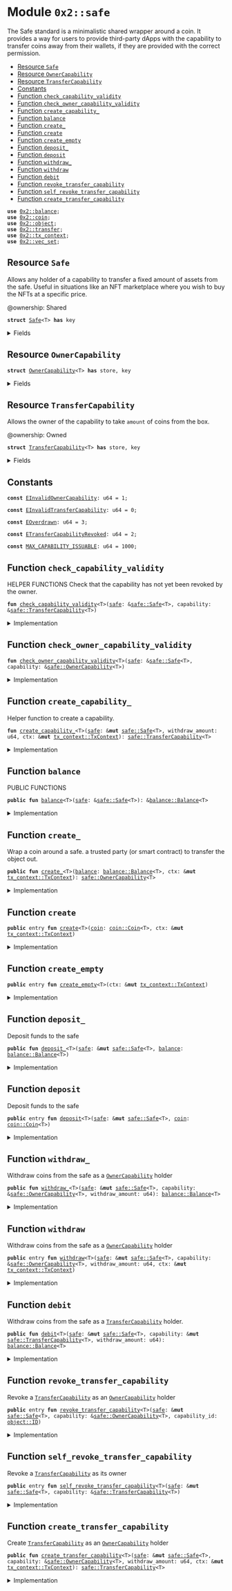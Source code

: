 
<a name="0x2_safe"></a>

# Module `0x2::safe`

The Safe standard is a minimalistic shared wrapper around a coin. It provides a way for users to provide third-party dApps with
the capability to transfer coins away from their wallets, if they are provided with the correct permission.


-  [Resource `Safe`](#0x2_safe_Safe)
-  [Resource `OwnerCapability`](#0x2_safe_OwnerCapability)
-  [Resource `TransferCapability`](#0x2_safe_TransferCapability)
-  [Constants](#@Constants_0)
-  [Function `check_capability_validity`](#0x2_safe_check_capability_validity)
-  [Function `check_owner_capability_validity`](#0x2_safe_check_owner_capability_validity)
-  [Function `create_capability_`](#0x2_safe_create_capability_)
-  [Function `balance`](#0x2_safe_balance)
-  [Function `create_`](#0x2_safe_create_)
-  [Function `create`](#0x2_safe_create)
-  [Function `create_empty`](#0x2_safe_create_empty)
-  [Function `deposit_`](#0x2_safe_deposit_)
-  [Function `deposit`](#0x2_safe_deposit)
-  [Function `withdraw_`](#0x2_safe_withdraw_)
-  [Function `withdraw`](#0x2_safe_withdraw)
-  [Function `debit`](#0x2_safe_debit)
-  [Function `revoke_transfer_capability`](#0x2_safe_revoke_transfer_capability)
-  [Function `self_revoke_transfer_capability`](#0x2_safe_self_revoke_transfer_capability)
-  [Function `create_transfer_capability`](#0x2_safe_create_transfer_capability)


<pre><code><b>use</b> <a href="balance.md#0x2_balance">0x2::balance</a>;
<b>use</b> <a href="coin.md#0x2_coin">0x2::coin</a>;
<b>use</b> <a href="object.md#0x2_object">0x2::object</a>;
<b>use</b> <a href="transfer.md#0x2_transfer">0x2::transfer</a>;
<b>use</b> <a href="tx_context.md#0x2_tx_context">0x2::tx_context</a>;
<b>use</b> <a href="vec_set.md#0x2_vec_set">0x2::vec_set</a>;
</code></pre>



<a name="0x2_safe_Safe"></a>

## Resource `Safe`

Allows any holder of a capability to transfer a fixed amount of assets from the safe.
Useful in situations like an NFT marketplace where you wish to buy the NFTs at a specific price.

@ownership: Shared



<pre><code><b>struct</b> <a href="safe.md#0x2_safe_Safe">Safe</a>&lt;T&gt; <b>has</b> key
</code></pre>



<details>
<summary>Fields</summary>


<dl>
<dt>
<code>id: <a href="object.md#0x2_object_UID">object::UID</a></code>
</dt>
<dd>

</dd>
<dt>
<code><a href="balance.md#0x2_balance">balance</a>: <a href="balance.md#0x2_balance_Balance">balance::Balance</a>&lt;T&gt;</code>
</dt>
<dd>

</dd>
<dt>
<code>allowed_safes: <a href="vec_set.md#0x2_vec_set_VecSet">vec_set::VecSet</a>&lt;<a href="object.md#0x2_object_ID">object::ID</a>&gt;</code>
</dt>
<dd>

</dd>
</dl>


</details>

<a name="0x2_safe_OwnerCapability"></a>

## Resource `OwnerCapability`



<pre><code><b>struct</b> <a href="safe.md#0x2_safe_OwnerCapability">OwnerCapability</a>&lt;T&gt; <b>has</b> store, key
</code></pre>



<details>
<summary>Fields</summary>


<dl>
<dt>
<code>id: <a href="object.md#0x2_object_UID">object::UID</a></code>
</dt>
<dd>

</dd>
<dt>
<code>safe_id: <a href="object.md#0x2_object_ID">object::ID</a></code>
</dt>
<dd>

</dd>
</dl>


</details>

<a name="0x2_safe_TransferCapability"></a>

## Resource `TransferCapability`


Allows the owner of the capability to take <code>amount</code> of coins from the box.

@ownership: Owned


<pre><code><b>struct</b> <a href="safe.md#0x2_safe_TransferCapability">TransferCapability</a>&lt;T&gt; <b>has</b> store, key
</code></pre>



<details>
<summary>Fields</summary>


<dl>
<dt>
<code>id: <a href="object.md#0x2_object_UID">object::UID</a></code>
</dt>
<dd>

</dd>
<dt>
<code>safe_id: <a href="object.md#0x2_object_ID">object::ID</a></code>
</dt>
<dd>

</dd>
<dt>
<code>amount: u64</code>
</dt>
<dd>

</dd>
</dl>


</details>

<a name="@Constants_0"></a>

## Constants


<a name="0x2_safe_EInvalidOwnerCapability"></a>



<pre><code><b>const</b> <a href="safe.md#0x2_safe_EInvalidOwnerCapability">EInvalidOwnerCapability</a>: u64 = 1;
</code></pre>



<a name="0x2_safe_EInvalidTransferCapability"></a>



<pre><code><b>const</b> <a href="safe.md#0x2_safe_EInvalidTransferCapability">EInvalidTransferCapability</a>: u64 = 0;
</code></pre>



<a name="0x2_safe_EOverdrawn"></a>



<pre><code><b>const</b> <a href="safe.md#0x2_safe_EOverdrawn">EOverdrawn</a>: u64 = 3;
</code></pre>



<a name="0x2_safe_ETransferCapabilityRevoked"></a>



<pre><code><b>const</b> <a href="safe.md#0x2_safe_ETransferCapabilityRevoked">ETransferCapabilityRevoked</a>: u64 = 2;
</code></pre>



<a name="0x2_safe_MAX_CAPABILITY_ISSUABLE"></a>



<pre><code><b>const</b> <a href="safe.md#0x2_safe_MAX_CAPABILITY_ISSUABLE">MAX_CAPABILITY_ISSUABLE</a>: u64 = 1000;
</code></pre>



<a name="0x2_safe_check_capability_validity"></a>

## Function `check_capability_validity`

HELPER FUNCTIONS
Check that the capability has not yet been revoked by the owner.


<pre><code><b>fun</b> <a href="safe.md#0x2_safe_check_capability_validity">check_capability_validity</a>&lt;T&gt;(<a href="safe.md#0x2_safe">safe</a>: &<a href="safe.md#0x2_safe_Safe">safe::Safe</a>&lt;T&gt;, capability: &<a href="safe.md#0x2_safe_TransferCapability">safe::TransferCapability</a>&lt;T&gt;)
</code></pre>



<details>
<summary>Implementation</summary>


<pre><code><b>fun</b> <a href="safe.md#0x2_safe_check_capability_validity">check_capability_validity</a>&lt;T&gt;(<a href="safe.md#0x2_safe">safe</a>: &<a href="safe.md#0x2_safe_Safe">Safe</a>&lt;T&gt;, capability: &<a href="safe.md#0x2_safe_TransferCapability">TransferCapability</a>&lt;T&gt;) {
    // Check that the ids match
    <b>assert</b>!(<a href="object.md#0x2_object_id">object::id</a>(<a href="safe.md#0x2_safe">safe</a>) == capability.safe_id, <a href="safe.md#0x2_safe_EInvalidTransferCapability">EInvalidTransferCapability</a>);
    // Check that it <b>has</b> not been cancelled
    <b>assert</b>!(<a href="vec_set.md#0x2_vec_set_contains">vec_set::contains</a>(&<a href="safe.md#0x2_safe">safe</a>.allowed_safes, &<a href="object.md#0x2_object_id">object::id</a>(capability)), <a href="safe.md#0x2_safe_ETransferCapabilityRevoked">ETransferCapabilityRevoked</a>);
}
</code></pre>



</details>

<a name="0x2_safe_check_owner_capability_validity"></a>

## Function `check_owner_capability_validity`



<pre><code><b>fun</b> <a href="safe.md#0x2_safe_check_owner_capability_validity">check_owner_capability_validity</a>&lt;T&gt;(<a href="safe.md#0x2_safe">safe</a>: &<a href="safe.md#0x2_safe_Safe">safe::Safe</a>&lt;T&gt;, capability: &<a href="safe.md#0x2_safe_OwnerCapability">safe::OwnerCapability</a>&lt;T&gt;)
</code></pre>



<details>
<summary>Implementation</summary>


<pre><code><b>fun</b> <a href="safe.md#0x2_safe_check_owner_capability_validity">check_owner_capability_validity</a>&lt;T&gt;(<a href="safe.md#0x2_safe">safe</a>: &<a href="safe.md#0x2_safe_Safe">Safe</a>&lt;T&gt;, capability: &<a href="safe.md#0x2_safe_OwnerCapability">OwnerCapability</a>&lt;T&gt;) {
    <b>assert</b>!(<a href="object.md#0x2_object_id">object::id</a>(<a href="safe.md#0x2_safe">safe</a>) == capability.safe_id, <a href="safe.md#0x2_safe_EInvalidOwnerCapability">EInvalidOwnerCapability</a>);
}
</code></pre>



</details>

<a name="0x2_safe_create_capability_"></a>

## Function `create_capability_`

Helper function to create a capability.


<pre><code><b>fun</b> <a href="safe.md#0x2_safe_create_capability_">create_capability_</a>&lt;T&gt;(<a href="safe.md#0x2_safe">safe</a>: &<b>mut</b> <a href="safe.md#0x2_safe_Safe">safe::Safe</a>&lt;T&gt;, withdraw_amount: u64, ctx: &<b>mut</b> <a href="tx_context.md#0x2_tx_context_TxContext">tx_context::TxContext</a>): <a href="safe.md#0x2_safe_TransferCapability">safe::TransferCapability</a>&lt;T&gt;
</code></pre>



<details>
<summary>Implementation</summary>


<pre><code><b>fun</b> <a href="safe.md#0x2_safe_create_capability_">create_capability_</a>&lt;T&gt;(<a href="safe.md#0x2_safe">safe</a>: &<b>mut</b> <a href="safe.md#0x2_safe_Safe">Safe</a>&lt;T&gt;, withdraw_amount: u64, ctx: &<b>mut</b> TxContext): <a href="safe.md#0x2_safe_TransferCapability">TransferCapability</a>&lt;T&gt; {
    <b>let</b> cap_id = <a href="object.md#0x2_object_new">object::new</a>(ctx);
    <a href="vec_set.md#0x2_vec_set_insert">vec_set::insert</a>(&<b>mut</b> <a href="safe.md#0x2_safe">safe</a>.allowed_safes, <a href="object.md#0x2_object_uid_to_inner">object::uid_to_inner</a>(&cap_id));

    <b>let</b> capability = <a href="safe.md#0x2_safe_TransferCapability">TransferCapability</a> {
        id: cap_id,
        safe_id: <a href="object.md#0x2_object_uid_to_inner">object::uid_to_inner</a>(&<a href="safe.md#0x2_safe">safe</a>.id),
        amount: withdraw_amount,
    };

    capability
}
</code></pre>



</details>

<a name="0x2_safe_balance"></a>

## Function `balance`

PUBLIC FUNCTIONS


<pre><code><b>public</b> <b>fun</b> <a href="balance.md#0x2_balance">balance</a>&lt;T&gt;(<a href="safe.md#0x2_safe">safe</a>: &<a href="safe.md#0x2_safe_Safe">safe::Safe</a>&lt;T&gt;): &<a href="balance.md#0x2_balance_Balance">balance::Balance</a>&lt;T&gt;
</code></pre>



<details>
<summary>Implementation</summary>


<pre><code><b>public</b> <b>fun</b> <a href="balance.md#0x2_balance">balance</a>&lt;T&gt;(<a href="safe.md#0x2_safe">safe</a>: &<a href="safe.md#0x2_safe_Safe">Safe</a>&lt;T&gt;): &Balance&lt;T&gt; {
    &<a href="safe.md#0x2_safe">safe</a>.<a href="balance.md#0x2_balance">balance</a>
}
</code></pre>



</details>

<a name="0x2_safe_create_"></a>

## Function `create_`

Wrap a coin around a safe.
a trusted party (or smart contract) to transfer the object out.


<pre><code><b>public</b> <b>fun</b> <a href="safe.md#0x2_safe_create_">create_</a>&lt;T&gt;(<a href="balance.md#0x2_balance">balance</a>: <a href="balance.md#0x2_balance_Balance">balance::Balance</a>&lt;T&gt;, ctx: &<b>mut</b> <a href="tx_context.md#0x2_tx_context_TxContext">tx_context::TxContext</a>): <a href="safe.md#0x2_safe_OwnerCapability">safe::OwnerCapability</a>&lt;T&gt;
</code></pre>



<details>
<summary>Implementation</summary>


<pre><code><b>public</b> <b>fun</b> <a href="safe.md#0x2_safe_create_">create_</a>&lt;T&gt;(<a href="balance.md#0x2_balance">balance</a>: Balance&lt;T&gt;, ctx: &<b>mut</b> TxContext): <a href="safe.md#0x2_safe_OwnerCapability">OwnerCapability</a>&lt;T&gt; {
    <b>let</b> <a href="safe.md#0x2_safe">safe</a> = <a href="safe.md#0x2_safe_Safe">Safe</a> {
        id: <a href="object.md#0x2_object_new">object::new</a>(ctx),
        <a href="balance.md#0x2_balance">balance</a>,
        allowed_safes: <a href="vec_set.md#0x2_vec_set_empty">vec_set::empty</a>(),
    };
    <b>let</b> cap = <a href="safe.md#0x2_safe_OwnerCapability">OwnerCapability</a> {
        id: <a href="object.md#0x2_object_new">object::new</a>(ctx),
        safe_id: <a href="object.md#0x2_object_id">object::id</a>(&<a href="safe.md#0x2_safe">safe</a>),
    };
    <a href="transfer.md#0x2_transfer_share_object">transfer::share_object</a>(<a href="safe.md#0x2_safe">safe</a>);
    cap
}
</code></pre>



</details>

<a name="0x2_safe_create"></a>

## Function `create`



<pre><code><b>public</b> entry <b>fun</b> <a href="safe.md#0x2_safe_create">create</a>&lt;T&gt;(<a href="coin.md#0x2_coin">coin</a>: <a href="coin.md#0x2_coin_Coin">coin::Coin</a>&lt;T&gt;, ctx: &<b>mut</b> <a href="tx_context.md#0x2_tx_context_TxContext">tx_context::TxContext</a>)
</code></pre>



<details>
<summary>Implementation</summary>


<pre><code><b>public</b> entry <b>fun</b> <a href="safe.md#0x2_safe_create">create</a>&lt;T&gt;(<a href="coin.md#0x2_coin">coin</a>: Coin&lt;T&gt;, ctx: &<b>mut</b> TxContext) {
    <b>let</b> <a href="balance.md#0x2_balance">balance</a> = <a href="coin.md#0x2_coin_into_balance">coin::into_balance</a>(<a href="coin.md#0x2_coin">coin</a>);
    <b>let</b> cap = <a href="safe.md#0x2_safe_create_">create_</a>&lt;T&gt;(<a href="balance.md#0x2_balance">balance</a>, ctx);
    <a href="transfer.md#0x2_transfer_transfer">transfer::transfer</a>(cap, sender(ctx));
}
</code></pre>



</details>

<a name="0x2_safe_create_empty"></a>

## Function `create_empty`



<pre><code><b>public</b> entry <b>fun</b> <a href="safe.md#0x2_safe_create_empty">create_empty</a>&lt;T&gt;(ctx: &<b>mut</b> <a href="tx_context.md#0x2_tx_context_TxContext">tx_context::TxContext</a>)
</code></pre>



<details>
<summary>Implementation</summary>


<pre><code><b>public</b> entry <b>fun</b> <a href="safe.md#0x2_safe_create_empty">create_empty</a>&lt;T&gt;(ctx: &<b>mut</b> TxContext) {
    <b>let</b> empty_balance = <a href="balance.md#0x2_balance_zero">balance::zero</a>&lt;T&gt;();
    <b>let</b> cap = <a href="safe.md#0x2_safe_create_">create_</a>(empty_balance, ctx);
    <a href="transfer.md#0x2_transfer_transfer">transfer::transfer</a>(cap, sender(ctx));
}
</code></pre>



</details>

<a name="0x2_safe_deposit_"></a>

## Function `deposit_`

Deposit funds to the safe


<pre><code><b>public</b> <b>fun</b> <a href="safe.md#0x2_safe_deposit_">deposit_</a>&lt;T&gt;(<a href="safe.md#0x2_safe">safe</a>: &<b>mut</b> <a href="safe.md#0x2_safe_Safe">safe::Safe</a>&lt;T&gt;, <a href="balance.md#0x2_balance">balance</a>: <a href="balance.md#0x2_balance_Balance">balance::Balance</a>&lt;T&gt;)
</code></pre>



<details>
<summary>Implementation</summary>


<pre><code><b>public</b> <b>fun</b> <a href="safe.md#0x2_safe_deposit_">deposit_</a>&lt;T&gt;(<a href="safe.md#0x2_safe">safe</a>: &<b>mut</b> <a href="safe.md#0x2_safe_Safe">Safe</a>&lt;T&gt;, <a href="balance.md#0x2_balance">balance</a>: Balance&lt;T&gt;) {
    <a href="balance.md#0x2_balance_join">balance::join</a>(&<b>mut</b> <a href="safe.md#0x2_safe">safe</a>.<a href="balance.md#0x2_balance">balance</a>, <a href="balance.md#0x2_balance">balance</a>);
}
</code></pre>



</details>

<a name="0x2_safe_deposit"></a>

## Function `deposit`

Deposit funds to the safe


<pre><code><b>public</b> entry <b>fun</b> <a href="safe.md#0x2_safe_deposit">deposit</a>&lt;T&gt;(<a href="safe.md#0x2_safe">safe</a>: &<b>mut</b> <a href="safe.md#0x2_safe_Safe">safe::Safe</a>&lt;T&gt;, <a href="coin.md#0x2_coin">coin</a>: <a href="coin.md#0x2_coin_Coin">coin::Coin</a>&lt;T&gt;)
</code></pre>



<details>
<summary>Implementation</summary>


<pre><code><b>public</b> entry <b>fun</b> <a href="safe.md#0x2_safe_deposit">deposit</a>&lt;T&gt;(<a href="safe.md#0x2_safe">safe</a>: &<b>mut</b> <a href="safe.md#0x2_safe_Safe">Safe</a>&lt;T&gt;, <a href="coin.md#0x2_coin">coin</a>: Coin&lt;T&gt;) {
    <b>let</b> <a href="balance.md#0x2_balance">balance</a> = <a href="coin.md#0x2_coin_into_balance">coin::into_balance</a>(<a href="coin.md#0x2_coin">coin</a>);
    <a href="safe.md#0x2_safe_deposit_">deposit_</a>&lt;T&gt;(<a href="safe.md#0x2_safe">safe</a>, <a href="balance.md#0x2_balance">balance</a>);
}
</code></pre>



</details>

<a name="0x2_safe_withdraw_"></a>

## Function `withdraw_`

Withdraw coins from the safe as a <code><a href="safe.md#0x2_safe_OwnerCapability">OwnerCapability</a></code> holder


<pre><code><b>public</b> <b>fun</b> <a href="safe.md#0x2_safe_withdraw_">withdraw_</a>&lt;T&gt;(<a href="safe.md#0x2_safe">safe</a>: &<b>mut</b> <a href="safe.md#0x2_safe_Safe">safe::Safe</a>&lt;T&gt;, capability: &<a href="safe.md#0x2_safe_OwnerCapability">safe::OwnerCapability</a>&lt;T&gt;, withdraw_amount: u64): <a href="balance.md#0x2_balance_Balance">balance::Balance</a>&lt;T&gt;
</code></pre>



<details>
<summary>Implementation</summary>


<pre><code><b>public</b> <b>fun</b> <a href="safe.md#0x2_safe_withdraw_">withdraw_</a>&lt;T&gt;(<a href="safe.md#0x2_safe">safe</a>: &<b>mut</b> <a href="safe.md#0x2_safe_Safe">Safe</a>&lt;T&gt;, capability: &<a href="safe.md#0x2_safe_OwnerCapability">OwnerCapability</a>&lt;T&gt;, withdraw_amount: u64): Balance&lt;T&gt; {
    // Ensures that only the owner can withdraw from the <a href="safe.md#0x2_safe">safe</a>.
    <a href="safe.md#0x2_safe_check_owner_capability_validity">check_owner_capability_validity</a>(<a href="safe.md#0x2_safe">safe</a>, capability);
    <a href="balance.md#0x2_balance_split">balance::split</a>(&<b>mut</b> <a href="safe.md#0x2_safe">safe</a>.<a href="balance.md#0x2_balance">balance</a>, withdraw_amount)
}
</code></pre>



</details>

<a name="0x2_safe_withdraw"></a>

## Function `withdraw`

Withdraw coins from the safe as a <code><a href="safe.md#0x2_safe_OwnerCapability">OwnerCapability</a></code> holder


<pre><code><b>public</b> entry <b>fun</b> <a href="safe.md#0x2_safe_withdraw">withdraw</a>&lt;T&gt;(<a href="safe.md#0x2_safe">safe</a>: &<b>mut</b> <a href="safe.md#0x2_safe_Safe">safe::Safe</a>&lt;T&gt;, capability: &<a href="safe.md#0x2_safe_OwnerCapability">safe::OwnerCapability</a>&lt;T&gt;, withdraw_amount: u64, ctx: &<b>mut</b> <a href="tx_context.md#0x2_tx_context_TxContext">tx_context::TxContext</a>)
</code></pre>



<details>
<summary>Implementation</summary>


<pre><code><b>public</b> entry <b>fun</b> <a href="safe.md#0x2_safe_withdraw">withdraw</a>&lt;T&gt;(<a href="safe.md#0x2_safe">safe</a>: &<b>mut</b> <a href="safe.md#0x2_safe_Safe">Safe</a>&lt;T&gt;, capability: &<a href="safe.md#0x2_safe_OwnerCapability">OwnerCapability</a>&lt;T&gt;, withdraw_amount: u64, ctx: &<b>mut</b> TxContext) {
    <b>let</b> <a href="balance.md#0x2_balance">balance</a> = <a href="safe.md#0x2_safe_withdraw_">withdraw_</a>(<a href="safe.md#0x2_safe">safe</a>, capability, withdraw_amount);
    <b>let</b> <a href="coin.md#0x2_coin">coin</a> = <a href="coin.md#0x2_coin_from_balance">coin::from_balance</a>(<a href="balance.md#0x2_balance">balance</a>, ctx);
    <a href="transfer.md#0x2_transfer_transfer">transfer::transfer</a>(<a href="coin.md#0x2_coin">coin</a>, sender(ctx));
}
</code></pre>



</details>

<a name="0x2_safe_debit"></a>

## Function `debit`

Withdraw coins from the safe as a <code><a href="safe.md#0x2_safe_TransferCapability">TransferCapability</a></code> holder.


<pre><code><b>public</b> <b>fun</b> <a href="safe.md#0x2_safe_debit">debit</a>&lt;T&gt;(<a href="safe.md#0x2_safe">safe</a>: &<b>mut</b> <a href="safe.md#0x2_safe_Safe">safe::Safe</a>&lt;T&gt;, capability: &<b>mut</b> <a href="safe.md#0x2_safe_TransferCapability">safe::TransferCapability</a>&lt;T&gt;, withdraw_amount: u64): <a href="balance.md#0x2_balance_Balance">balance::Balance</a>&lt;T&gt;
</code></pre>



<details>
<summary>Implementation</summary>


<pre><code><b>public</b> <b>fun</b> <a href="safe.md#0x2_safe_debit">debit</a>&lt;T&gt;(<a href="safe.md#0x2_safe">safe</a>: &<b>mut</b> <a href="safe.md#0x2_safe_Safe">Safe</a>&lt;T&gt;, capability: &<b>mut</b> <a href="safe.md#0x2_safe_TransferCapability">TransferCapability</a>&lt;T&gt;, withdraw_amount: u64): Balance&lt;T&gt; {
    // Check the validity of the capability
    <a href="safe.md#0x2_safe_check_capability_validity">check_capability_validity</a>(<a href="safe.md#0x2_safe">safe</a>, capability);

    // Withdraw funds
    <b>assert</b>!(capability.amount &gt;= withdraw_amount, <a href="safe.md#0x2_safe_EOverdrawn">EOverdrawn</a>);
    capability.amount = capability.amount - withdraw_amount;
    <a href="balance.md#0x2_balance_split">balance::split</a>(&<b>mut</b> <a href="safe.md#0x2_safe">safe</a>.<a href="balance.md#0x2_balance">balance</a>, withdraw_amount)
}
</code></pre>



</details>

<a name="0x2_safe_revoke_transfer_capability"></a>

## Function `revoke_transfer_capability`

Revoke a <code><a href="safe.md#0x2_safe_TransferCapability">TransferCapability</a></code> as an <code><a href="safe.md#0x2_safe_OwnerCapability">OwnerCapability</a></code> holder


<pre><code><b>public</b> entry <b>fun</b> <a href="safe.md#0x2_safe_revoke_transfer_capability">revoke_transfer_capability</a>&lt;T&gt;(<a href="safe.md#0x2_safe">safe</a>: &<b>mut</b> <a href="safe.md#0x2_safe_Safe">safe::Safe</a>&lt;T&gt;, capability: &<a href="safe.md#0x2_safe_OwnerCapability">safe::OwnerCapability</a>&lt;T&gt;, capability_id: <a href="object.md#0x2_object_ID">object::ID</a>)
</code></pre>



<details>
<summary>Implementation</summary>


<pre><code><b>public</b> entry <b>fun</b> <a href="safe.md#0x2_safe_revoke_transfer_capability">revoke_transfer_capability</a>&lt;T&gt;(<a href="safe.md#0x2_safe">safe</a>: &<b>mut</b> <a href="safe.md#0x2_safe_Safe">Safe</a>&lt;T&gt;, capability: &<a href="safe.md#0x2_safe_OwnerCapability">OwnerCapability</a>&lt;T&gt;, capability_id: ID) {
    // Ensures that only the owner can withdraw from the <a href="safe.md#0x2_safe">safe</a>.
    <a href="safe.md#0x2_safe_check_owner_capability_validity">check_owner_capability_validity</a>(<a href="safe.md#0x2_safe">safe</a>, capability);
    <a href="vec_set.md#0x2_vec_set_remove">vec_set::remove</a>(&<b>mut</b> <a href="safe.md#0x2_safe">safe</a>.allowed_safes, &capability_id);
}
</code></pre>



</details>

<a name="0x2_safe_self_revoke_transfer_capability"></a>

## Function `self_revoke_transfer_capability`

Revoke a <code><a href="safe.md#0x2_safe_TransferCapability">TransferCapability</a></code> as its owner


<pre><code><b>public</b> entry <b>fun</b> <a href="safe.md#0x2_safe_self_revoke_transfer_capability">self_revoke_transfer_capability</a>&lt;T&gt;(<a href="safe.md#0x2_safe">safe</a>: &<b>mut</b> <a href="safe.md#0x2_safe_Safe">safe::Safe</a>&lt;T&gt;, capability: &<a href="safe.md#0x2_safe_TransferCapability">safe::TransferCapability</a>&lt;T&gt;)
</code></pre>



<details>
<summary>Implementation</summary>


<pre><code><b>public</b> entry <b>fun</b> <a href="safe.md#0x2_safe_self_revoke_transfer_capability">self_revoke_transfer_capability</a>&lt;T&gt;(<a href="safe.md#0x2_safe">safe</a>: &<b>mut</b> <a href="safe.md#0x2_safe_Safe">Safe</a>&lt;T&gt;, capability: &<a href="safe.md#0x2_safe_TransferCapability">TransferCapability</a>&lt;T&gt;) {
    <a href="safe.md#0x2_safe_check_capability_validity">check_capability_validity</a>(<a href="safe.md#0x2_safe">safe</a>, capability);
    <a href="vec_set.md#0x2_vec_set_remove">vec_set::remove</a>(&<b>mut</b> <a href="safe.md#0x2_safe">safe</a>.allowed_safes, &<a href="object.md#0x2_object_id">object::id</a>(capability));
}
</code></pre>



</details>

<a name="0x2_safe_create_transfer_capability"></a>

## Function `create_transfer_capability`

Create <code><a href="safe.md#0x2_safe_TransferCapability">TransferCapability</a></code> as an <code><a href="safe.md#0x2_safe_OwnerCapability">OwnerCapability</a></code> holder


<pre><code><b>public</b> <b>fun</b> <a href="safe.md#0x2_safe_create_transfer_capability">create_transfer_capability</a>&lt;T&gt;(<a href="safe.md#0x2_safe">safe</a>: &<b>mut</b> <a href="safe.md#0x2_safe_Safe">safe::Safe</a>&lt;T&gt;, capability: &<a href="safe.md#0x2_safe_OwnerCapability">safe::OwnerCapability</a>&lt;T&gt;, withdraw_amount: u64, ctx: &<b>mut</b> <a href="tx_context.md#0x2_tx_context_TxContext">tx_context::TxContext</a>): <a href="safe.md#0x2_safe_TransferCapability">safe::TransferCapability</a>&lt;T&gt;
</code></pre>



<details>
<summary>Implementation</summary>


<pre><code><b>public</b> <b>fun</b> <a href="safe.md#0x2_safe_create_transfer_capability">create_transfer_capability</a>&lt;T&gt;(<a href="safe.md#0x2_safe">safe</a>: &<b>mut</b> <a href="safe.md#0x2_safe_Safe">Safe</a>&lt;T&gt;, capability: &<a href="safe.md#0x2_safe_OwnerCapability">OwnerCapability</a>&lt;T&gt;, withdraw_amount: u64, ctx: &<b>mut</b> TxContext): <a href="safe.md#0x2_safe_TransferCapability">TransferCapability</a>&lt;T&gt; {
    // Ensures that only the owner can withdraw from the <a href="safe.md#0x2_safe">safe</a>.
    <a href="safe.md#0x2_safe_check_owner_capability_validity">check_owner_capability_validity</a>(<a href="safe.md#0x2_safe">safe</a>, capability);
    <a href="safe.md#0x2_safe_create_capability_">create_capability_</a>(<a href="safe.md#0x2_safe">safe</a>, withdraw_amount, ctx)
}
</code></pre>



</details>
